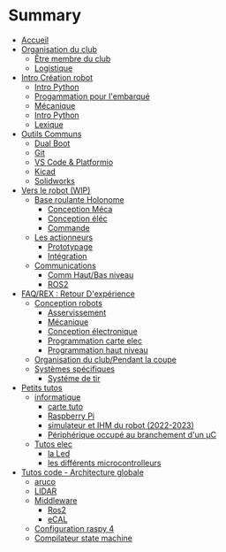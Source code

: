 # Summary

- [Accueil](accueil.md)
- [Organisation du club](organisation/orga.md)
	- [Être membre du club](organisation/membre.md)
	- [Logistique](organisation/logistique.md)	
- [Intro Création robot](introductions/introRobot.md)	
	- [Intro Python](introductions/introPython.md)
	- [Progammation pour l'embarqué ](introductions/introC.md)
	- [Mécanique](introductions/solidworks.md)
	- [Intro Python](introductions/introPython.md)
	- [Lexique](introductions/lexique.md)
- [Outils Communs](outils_communs/index.md)
	- [Dual Boot](outils_communs/dual_boot.md)
	- [Git](outils_communs/git.md)
	- [VS Code & Platformio](outils_communs/vscode.md)
	- [Kicad](outils_communs/kicad.md)
	- [Solidworks](outils_communs/solidw.md)
- [Vers le robot (WIP)](to_robot/to_robot.md)
	- [Base roulante Holonome](to_robot/base_roulante/holonome.md)
		- [Conception Méca]()
		- [Conception éléc]()
		- [Commande]()
	- [Les actionneurs]()
		- [Prototypage]()
		- [Intégration]()
	- [Communications]()
		- [Comm Haut/Bas niveau]()
		- [ROS2](to_robot/ROS2/ros2.md)
- [FAQ/REX : Retour D'expérience](rex/asserv.md)
	- [Conception robots]()
		- [Asservissement](rex/asserv.md)
		- [Mécanique](rex/concept_meca.md)
		- [Conception électronique](rex/concept_elec.md)
		- [Programmation carte elec](rex/code_elec.md)
		- [Programmation haut niveau](rex/code_python.md)
	- [Organisation du club/Pendant la coupe](rex/coupe.md)
	- [Systèmes spécifiques]()
		- [Systéme de tir](rex/shoot.md)
- [Petits tutos](petits_tutos/index.md)
	- [informatique](petits_tutos/informatique.md)
		- [carte tuto](carte_tuto/tuto_board.md)
		- [Raspberry Pi](petits_tutos/raspberry_pi.md)
		- [simulateur et IHM du robot (2022-2023)](petits_tutos/simulator.md)
		- [Périphérique occupé au branchement d'un µC](petits_tutos/peripherique_occupe.md)
	- [Tutos elec](elec/index.md)
		- [la Led](elec/led.md)
		- [les différents microcontrolleurs](petits_tutos/microcontrollers.md)
- [Tutos code - Architecture globale](code/index.md)
	- [aruco]()
	- [LIDAR]()
	- [Middleware]()
		- [Ros2]()
		- [eCAL]()
	- [Configuration raspy 4]()
	- [Compilateur state machine](code/state_machine.md)





